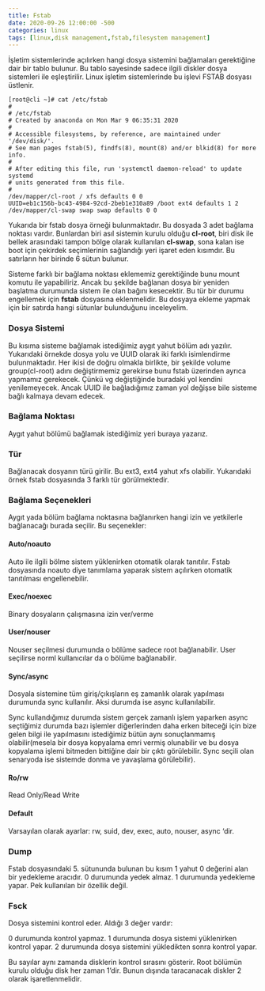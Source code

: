 ```yaml
---
title: Fstab
date: 2020-09-26 12:00:00 -500
categories: linux
tags: [linux,disk management,fstab,filesystem management]
---
```

İşletim sistemlerinde açılırken hangi dosya sistemini bağlamaları gerektiğine dair bir tablo bulunur. Bu tablo sayesinde sadece ilgili diskler dosya sistemleri ile eşleştirilir. Linux işletim sistemlerinde bu işlevi FSTAB dosyası üstlenir.

```
[root@cli ~]# cat /etc/fstab
#
# /etc/fstab
# Created by anaconda on Mon Mar 9 06:35:31 2020
#
# Accessible filesystems, by reference, are maintained under '/dev/disk/'.
# See man pages fstab(5), findfs(8), mount(8) and/or blkid(8) for more info.
#
# After editing this file, run 'systemctl daemon-reload' to update systemd
# units generated from this file.
#
/dev/mapper/cl-root / xfs defaults 0 0
UUID=eb1c156b-bc43-4984-92cd-2beb1e310a89 /boot ext4 defaults 1 2
/dev/mapper/cl-swap swap swap defaults 0 0
```

Yukarıda bir fstab dosya örneği bulunmaktadır. Bu dosyada 3 adet bağlama noktası vardır. Bunlardan biri asıl sistemin kurulu olduğu **cl-root**, biri disk ile bellek arasındaki tampon bölge olarak kullanılan **cl-swap**, sona kalan ise boot için çekirdek seçimlerinin sağlandığı yeri işaret eden kısımdır. Bu satırların her birinde 6 sütun bulunur.

Sisteme farklı bir bağlama noktası eklememiz gerektiğinde bunu mount komutu ile yapabiliriz. Ancak bu şekilde bağlanan dosya bir yeniden başlatma durumunda sistem ile olan bağını kesecektir. Bu tür bir durumu engellemek için **fstab** dosyasına eklenmelidir. Bu dosyaya ekleme yapmak için bir satırda hangi sütunlar bulunduğunu inceleyelim.

### Dosya Sistemi

Bu kısıma sisteme bağlamak istediğimiz aygıt yahut bölüm adı yazılır. Yukarıdaki örnekde dosya yolu ve UUID olarak iki farklı isimlendirme bulunmaktadır. Her ikisi de doğru olmakla birlikte, bir şekilde volume group(cl-root) adını değiştirmemiz gerekirse bunu fstab üzerinden ayrıca yapmamız gerekecek. Çünkü vg değiştiğinde buradaki yol kendini yenilemeyecek. Ancak UUID ile bağladığımız zaman yol değişse bile sisteme bağlı kalmaya devam edecek.

### Bağlama Noktası

Aygıt yahut bölümü bağlamak istediğimiz yeri buraya yazarız.

### Tür

Bağlanacak dosyanın türü girilir. Bu ext3, ext4 yahut xfs olabilir. Yukarıdaki örnek fstab dosyasında 3 farklı tür görülmektedir.

### Bağlama Seçenekleri

Aygıt yada bölüm bağlama noktasına bağlanırken hangi izin ve yetkilerle bağlanacağı burada seçilir. Bu seçenekler:

#### Auto/noauto
Auto ile ilgili bölme sistem yüklenirken otomatik olarak tanıtılır. Fstab dosyasında noauto diye tanımlama yaparak sistem açılırken otomatik tanıtılması engellenebilir.

#### Exec/noexec
Binary dosyaların çalışmasına izin ver/verme

#### User/nouser
Nouser seçilmesi durumunda o bölüme sadece root bağlanabilir. User seçilirse norml kullanıcılar da o bölüme bağlanabilir.

#### Sync/async
Dosyala sistemine tüm giriş/çıkışların eş zamanlık olarak yapılması durumunda sync kullanılır. Aksi durumda ise async kullanılabilir.

Sync kullandığımız durumda sistem gerçek zamanlı işlem yaparken async seçtiğimiz durumda bazı işlemler diğerlerinden daha erken biteceği için bize gelen bilgi ile yapılmasını istediğimiz bütün aynı sonuçlanmamış olabilir(mesela bir dosya kopyalama emri vermiş olunabilir ve bu dosya kopyalama işlemi bitmeden bittiğine dair bir çıktı görülebilir. Sync seçili olan senaryoda ise sistemde donma ve yavaşlama görülebilir).

#### Ro/rw
Read Only/Read Write

#### Default
Varsayılan olarak ayarlar: rw, suid, dev, exec, auto, nouser, async ‘dir.

### Dump
Fstab dosyasındaki 5. sütununda bulunan bu kısım 1 yahut 0 değerini alan bir yedekleme aracıdır. 0 durumunda yedek almaz. 1 durumunda yedekleme yapar. Pek kullanılan bir özellik değil.

### Fsck
Dosya sistemini kontrol eder. Aldığı 3 değer vardır:

0 durumunda kontrol yapmaz.
1 durumunda dosya sistemi yüklenirken kontrol yapar.
2 durumunda dosya sistemini yükledikten sonra kontrol yapar.

Bu sayılar aynı zamanda disklerin kontrol sırasını gösterir. Root bölümün kurulu olduğu disk her zaman 1’dir. Bunun dışında taracanacak diskler 2 olarak işaretlenmelidir.